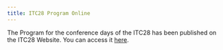 ```yaml
---
title: ITC28 Program Online
---
```


The Program for the conference days of the ITC28 has been published on the ITC28 Website. You can access it [here](https://itc28.org/en/schedule/conference-program.html).

